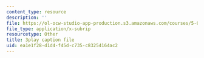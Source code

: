 ```yaml
---
content_type: resource
description: ''
file: https://ol-ocw-studio-app-production.s3.amazonaws.com/courses/5-08j-biological-chemistry-ii-spring-2016/ea1e1f28d1d4f45dc735c83254164ac2_noKXLhp6jbk.srt
file_type: application/x-subrip
resourcetype: Other
title: 3play caption file
uid: ea1e1f28-d1d4-f45d-c735-c83254164ac2
---
```

